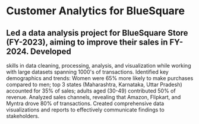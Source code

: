 # Customer Analytics for BlueSquare

## Led a data analysis project for BlueSquare Store (FY-2023), aiming to improve their sales in FY-2024. Developed
skills in data cleaning, processing, analysis, and visualization while working with large datasets spanning 1000's of
transactions.
Identified key demographics and trends: Women were 65% more likely to make purchases compared to men; top 3
states (Maharashtra, Karnataka, Uttar Pradesh) accounted for 35% of sales; adults aged (30-49) contributed 50% of
revenue. Analyzed sales channels, revealing that Amazon, Flipkart, and Myntra drove 80% of transactions. Created
comprehensive data visualizations and reports to effectively communicate findings to stakeholders.


